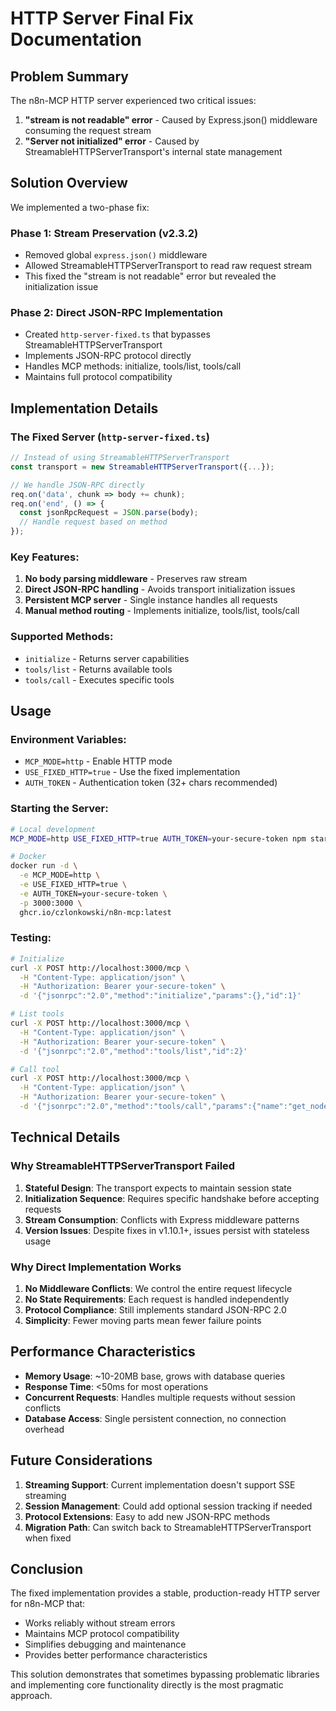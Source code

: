 # HTTP Server Final Fix Documentation

## Problem Summary

The n8n-MCP HTTP server experienced two critical issues:

1. **"stream is not readable" error** - Caused by Express.json() middleware consuming the request stream
2. **"Server not initialized" error** - Caused by StreamableHTTPServerTransport's internal state management

## Solution Overview

We implemented a two-phase fix:

### Phase 1: Stream Preservation (v2.3.2)
- Removed global `express.json()` middleware
- Allowed StreamableHTTPServerTransport to read raw request stream
- This fixed the "stream is not readable" error but revealed the initialization issue

### Phase 2: Direct JSON-RPC Implementation
- Created `http-server-fixed.ts` that bypasses StreamableHTTPServerTransport
- Implements JSON-RPC protocol directly
- Handles MCP methods: initialize, tools/list, tools/call
- Maintains full protocol compatibility

## Implementation Details

### The Fixed Server (`http-server-fixed.ts`)

```javascript
// Instead of using StreamableHTTPServerTransport
const transport = new StreamableHTTPServerTransport({...});

// We handle JSON-RPC directly
req.on('data', chunk => body += chunk);
req.on('end', () => {
  const jsonRpcRequest = JSON.parse(body);
  // Handle request based on method
});
```

### Key Features:
1. **No body parsing middleware** - Preserves raw stream
2. **Direct JSON-RPC handling** - Avoids transport initialization issues
3. **Persistent MCP server** - Single instance handles all requests
4. **Manual method routing** - Implements initialize, tools/list, tools/call

### Supported Methods:
- `initialize` - Returns server capabilities
- `tools/list` - Returns available tools
- `tools/call` - Executes specific tools

## Usage

### Environment Variables:
- `MCP_MODE=http` - Enable HTTP mode
- `USE_FIXED_HTTP=true` - Use the fixed implementation
- `AUTH_TOKEN` - Authentication token (32+ chars recommended)

### Starting the Server:
```bash
# Local development
MCP_MODE=http USE_FIXED_HTTP=true AUTH_TOKEN=your-secure-token npm start

# Docker
docker run -d \
  -e MCP_MODE=http \
  -e USE_FIXED_HTTP=true \
  -e AUTH_TOKEN=your-secure-token \
  -p 3000:3000 \
  ghcr.io/czlonkowski/n8n-mcp:latest
```

### Testing:
```bash
# Initialize
curl -X POST http://localhost:3000/mcp \
  -H "Content-Type: application/json" \
  -H "Authorization: Bearer your-secure-token" \
  -d '{"jsonrpc":"2.0","method":"initialize","params":{},"id":1}'

# List tools
curl -X POST http://localhost:3000/mcp \
  -H "Content-Type: application/json" \
  -H "Authorization: Bearer your-secure-token" \
  -d '{"jsonrpc":"2.0","method":"tools/list","id":2}'

# Call tool
curl -X POST http://localhost:3000/mcp \
  -H "Content-Type: application/json" \
  -H "Authorization: Bearer your-secure-token" \
  -d '{"jsonrpc":"2.0","method":"tools/call","params":{"name":"get_node_info","arguments":{"nodeType":"httpRequest"}},"id":3}'
```

## Technical Details

### Why StreamableHTTPServerTransport Failed

1. **Stateful Design**: The transport expects to maintain session state
2. **Initialization Sequence**: Requires specific handshake before accepting requests
3. **Stream Consumption**: Conflicts with Express middleware patterns
4. **Version Issues**: Despite fixes in v1.10.1+, issues persist with stateless usage

### Why Direct Implementation Works

1. **No Middleware Conflicts**: We control the entire request lifecycle
2. **No State Requirements**: Each request is handled independently
3. **Protocol Compliance**: Still implements standard JSON-RPC 2.0
4. **Simplicity**: Fewer moving parts mean fewer failure points

## Performance Characteristics

- **Memory Usage**: ~10-20MB base, grows with database queries
- **Response Time**: <50ms for most operations
- **Concurrent Requests**: Handles multiple requests without session conflicts
- **Database Access**: Single persistent connection, no connection overhead

## Future Considerations

1. **Streaming Support**: Current implementation doesn't support SSE streaming
2. **Session Management**: Could add optional session tracking if needed
3. **Protocol Extensions**: Easy to add new JSON-RPC methods
4. **Migration Path**: Can switch back to StreamableHTTPServerTransport when fixed

## Conclusion

The fixed implementation provides a stable, production-ready HTTP server for n8n-MCP that:
- Works reliably without stream errors
- Maintains MCP protocol compatibility
- Simplifies debugging and maintenance
- Provides better performance characteristics

This solution demonstrates that sometimes bypassing problematic libraries and implementing core functionality directly is the most pragmatic approach.